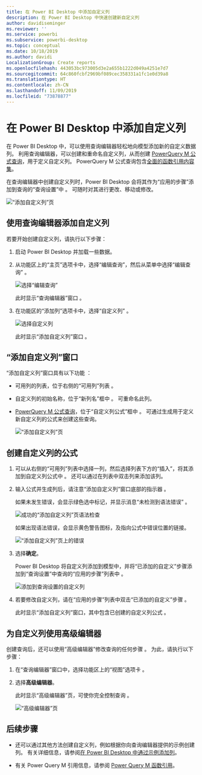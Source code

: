 ```yaml
---
title: 在 Power BI Desktop 中添加自定义列
description: 在 Power BI Desktop 中快速创建新自定义列
author: davidiseminger
ms.reviewer: ''
ms.service: powerbi
ms.subservice: powerbi-desktop
ms.topic: conceptual
ms.date: 10/18/2019
ms.author: davidi
LocalizationGroup: Create reports
ms.openlocfilehash: 443053bc973005d3e2a655b1222d049a4251e7d7
ms.sourcegitcommit: 64c860fcbf2969bf089cec358331a1fc1e0d39a8
ms.translationtype: HT
ms.contentlocale: zh-CN
ms.lasthandoff: 11/09/2019
ms.locfileid: "73878877"
---
```

# <a name="add-a-custom-column-in-power-bi-desktop"></a>在 Power BI Desktop 中添加自定义列

在 Power BI Desktop 中，可以使用查询编辑器轻松地向模型添加新的自定义数据列。 利用查询编辑器，可以创建和重命名自定义列，从而创建 [PowerQuery M 公式查询](https://docs.microsoft.com/powerquery-m/quick-tour-of-the-power-query-m-formula-language)，用于定义自定义列。 PowerQuery M 公式查询包含[全面的函数引用内容集](https://docs.microsoft.com/powerquery-m/power-query-m-function-reference)。 

在查询编辑器中创建自定义列时，Power BI Desktop 会将其作为“应用的步骤”添加到查询的“查询设置”中   。 可随时对其进行更改、移动或修改。

![“添加自定义列”页](media/desktop-add-custom-column/add-custom-column_01.png)

## <a name="use-query-editor-to-add-a-custom-column"></a>使用查询编辑器添加自定义列

若要开始创建自定义列，请执行以下步骤：

1. 启动 Power BI Desktop 并加载一些数据。

2. 从功能区上的“主页”选项卡中，选择“编辑查询”，然后从菜单中选择“编辑查询”    。

   ![选择“编辑查询”](media/desktop-add-custom-column/add-column-from-example_02.png)

   此时显示“查询编辑器”窗口  。 

2. 在功能区的“添加列”选项卡中，选择“自定义列”   。

   ![选择自定义列](media/desktop-add-custom-column/add-custom-column_02.png)

   此时显示“添加自定义列”窗口  。

## <a name="the-add-custom-column-window"></a>“添加自定义列”窗口

“添加自定义列”窗口具有以下功能  ： 
- 可用列的列表，位于右侧的“可用列”列表  。

- 自定义列的初始名称，位于“新列名”框中  。 可重命名此列。

- [PowerQuery M 公式查询](https://docs.microsoft.com/powerquery-m/power-query-m-function-reference)，位于“自定义列公式”框中  。 可通过生成用于定义新自定义列的公式来创建这些查询。 

   ![“添加自定义列”页](media/desktop-add-custom-column/add-custom-column_03.png)

## <a name="create-formulas-for-your-custom-column"></a>创建自定义列的公式

1. 可以从右侧的“可用列”列表中选择一列，然后选择列表下方的“插入”，将其添加到自定义列公式中   。 还可以通过在列表中双击列来添加该列。

2. 输入公式并生成列后，请注意“添加自定义列”窗口底部的指示器  。 

   如果未发生错误，会显示绿色选中标记，并显示消息“未检测到语法错误”  。

   ![成功的“添加自定义列”页语法检查](media/desktop-add-custom-column/add-custom-column_04.png)

   如果出现语法错误，会显示黄色警告图标，及指向公式中错误位置的链接。

   ![“添加自定义列”页上的错误](media/desktop-add-custom-column/add-custom-column_05.png)

3. 选择**确定**。 

   Power BI Desktop 将自定义列添加到模型中，并将“已添加的自定义”步骤添加到“查询设置”中查询的“应用的步骤”列表中    。

   ![添加到查询设置的自定义列](media/desktop-add-custom-column/add-custom-column_06.png)

4. 若要修改自定义列，请在“应用的步骤”列表中双击“已添加的自定义”步骤   。 

   此时显示“添加自定义列”窗口，其中包含已创建的自定义列公式  。

## <a name="use-the-advanced-editor-for-custom-columns"></a>为自定义列使用高级编辑器

创建查询后，还可以使用“高级编辑器”修改查询的任何步骤  。 为此，请执行以下步骤：

1. 在“查询编辑器”窗口中，选择功能区上的“视图”选项卡   。 

2. 选择**高级编辑器**。

   此时显示“高级编辑器”页，可使你完全控制查询  。 

   ![“高级编辑器”页](media/desktop-add-custom-column/add-custom-column_07.png)

   
## <a name="next-steps"></a>后续步骤

- 还可以通过其他方法创建自定义列，例如根据你向查询编辑器提供的示例创建列。 有关详细信息，请参阅[在 Power BI Desktop 中通过示例添加列](desktop-add-column-from-example.md)。

- 有关 Power Query M 引用信息，请参阅 [Power Query M 函数引用](/powerquery-m/power-query-m-function-reference)。

